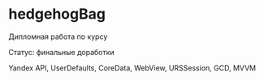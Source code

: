 # hedgehogBag

Дипломная работа по курсу 

Статус: финальные доработки

Yandex API, UserDefaults, CoreData, WebView, URSSession, GCD, MVVM
